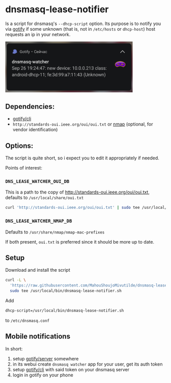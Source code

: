 # dnsmasq-lease-notifier

Is a script for dnsmasq's `--dhcp-script` option. Its purpose is to notify you via [gotify](https://gotify.net/) if some unknown (that is, not in `/etc/hosts` or `dhcp-host`) host requests an ip in your network.

<img src="gotify.png" width="400">

## Dependencies:
* [gotify/cli](https://github.com/gotify/cli)
* `http://standards-oui.ieee.org/oui/oui.txt` or [nmap](https://nmap.org) (optional, for vendor identification)

## Options:

The script is quite short, so i expect you to edit it appropriately if needed.

Points of interest:

### `DNS_LEASE_WATCHER_OUI_DB`

This is a path to the copy of http://standards-oui.ieee.org/oui/oui.txt, defaults to `/usr/local/share/oui.txt`

```sh
curl 'http://standards-oui.ieee.org/oui/oui.txt' | sudo tee /usr/local/share/oui.txt
```

### `DNS_LEASE_WATCHER_NMAP_DB`

Defaults to `/usr/share/nmap/nmap-mac-prefixes`

If both present, `oui.txt` is preferred since it should be more up to date.

## Setup

Download and install the script

```sh
curl -L \
  'https://raw.githubusercontent.com/MahouShoujoMivutilde/dnsmasq-lease-notifier/master/dnsmasq-lease-notifier.sh' |
  sudo tee /usr/local/bin/dnsmasq-lease-notifier.sh
```

Add

```sh
dhcp-script=/usr/local/bin/dnsmasq-lease-notifier.sh

```

to `/etc/dnsmasq.conf`

## Mobile notifications

In short:
1. setup [gotify/server](https://github.com/gotify/server) somewhere
2. in its webui create `dnsmasq watcher` app for your user, get its auth token
3. setup [gotify/cli](https://github.com/gotify/cli) with said token on your dnsmasq server
4. login in gotify on your phone
